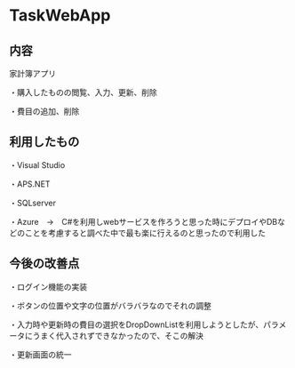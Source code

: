 # TaskWebApp


## 内容
家計簿アプリ

・購入したものの閲覧、入力、更新、削除

・費目の追加、削除




## 利用したもの
・Visual Studio

・APS.NET

・SQLserver

・Azure　→　C#を利用しwebサービスを作ろうと思った時にデプロイやDBなどのことを考慮すると調べた中で最も楽に行えるのと思ったので利用した




## 今後の改善点

・ログイン機能の実装

・ボタンの位置や文字の位置がバラバラなのでそれの調整

・入力時や更新時の費目の選択をDropDownListを利用しようとしたが、パラメータにうまく代入されずできなかったので、そこの解決

・更新画面の統一





